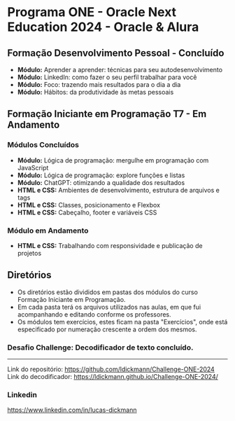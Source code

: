 # Programa ONE - Oracle Next Education 2024 - Oracle & Alura

## Formação Desenvolvimento Pessoal - Concluído

* **Módulo:** Aprender a aprender: técnicas para seu autodesenvolvimento
* **Módulo:** LinkedIn: como fazer o seu perfil trabalhar para você
* **Módulo:** Foco: trazendo mais resultados para o dia a dia
* **Módulo:** Hábitos: da produtividade às metas pessoais


## Formação Iniciante em Programação T7 - Em Andamento

### Módulos Concluídos

* **Módulo:** Lógica de programação: mergulhe em programação com JavaScript
* **Módulo:** Lógica de programação: explore funções e listas
* **Módulo:** ChatGPT: otimizando a qualidade dos resultados
* **HTML e CSS:** Ambientes de desenvolvimento, estrutura de arquivos e tags
* **HTML e CSS:** Classes, posicionamento e Flexbox
* **HTML e CSS:** Cabeçalho, footer e variáveis CSS

### Módulo em Andamento

* **HTML e CSS:** Trabalhando com responsividade e publicação de projetos


## Diretórios
* Os diretórios estão divididos em pastas dos módulos do curso Formação Iniciante em Programação.
* Em cada pasta terá os arquivos utilizados nas aulas, em que fui acompanhando e editando conforme os professores.
* Os módulos tem exercícios, estes ficam na pasta "Exercícios", onde está especificado por numeração crescente a ordem dos mesmos.

### Desafio Challenge: Decodificador de texto concluído.
---
Link do repositório: https://github.com/ldickmann/Challenge-ONE-2024
Link do decodificador: https://ldickmann.github.io/Challenge-ONE-2024/


### Linkedin
https://www.linkedin.com/in/lucas-dickmann